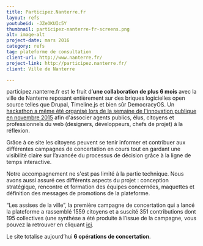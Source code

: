 ```yaml
---
title: Participez.Nanterre.fr
layout: refs
youtubeid: -JZeOKUIc5Y 
thumbnail: participez-nanterre-fr-screens.png
alt: image-alt
project-date: mars 2016
category: refs
tag: plateforme de consultation
client-url: http://www.nanterre.fr/
project-link: http://participez.nanterre.fr/
client: Ville de Nanterre

---
```


participez.nanterre.fr est le fruit d’**une collaboration de plus 6 mois** avec la ville de Nanterre reposant entièrement sur des briques logicielles open source  telles que Drupal, Timeline.js et bien sûr DemocracyOS. Un [hackathon a même été organisé lors de la semaine de l'innovation publique en novembre 2015](http://www.nanterredigital.fr/hackathon/) afin d'associer agents publics, élus, citoyens et professionnels du web (designers, développeurs, chefs de projet) à la réflexion.

Grâce à ce site les citoyens peuvent se tenir informer et contribuer aux différentes campagnes de concertation en cours tout en gardant une visibilité claire sur l’avancée du processus de décision grâce à la ligne de temps interactive.

Notre accompagnement ne s'est pas limité à la partie technique. Nous avons aussi assuré ces différents aspects du projet : conception stratégique, rencontre et formation des équipes concernées, maquettes et définition des messages de promotions de la plateforme. 

“Les assises de la ville”, la première campagne de concertation qui a lancé la plateforme a rassemblé 1559 citoyens et a suscité 351 contributions dont 195 collectives (une synthèse a été produite à l’issue de la campagne, vous pouvez la retrouver en cliquant [ici](https://participez.nanterre.fr/sites/default/files/SynthAssisesPRINT.pdf). 

Le site totalise aujourd’hui **6 opérations de concertation**.

